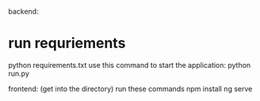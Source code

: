 backend: 
# run requriements
python requirements.txt
use this command to start the application: python run.py

frontend: (get into the directory)
run these commands
    npm install
    ng serve
